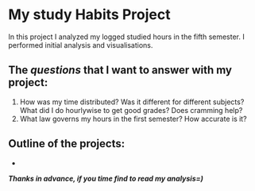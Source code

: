 # My study Habits Project
In this project I analyzed my logged studied hours in the fifth semester. I performed initial analysis and visualisations.

## The ***questions*** that I want to answer with my project:
1) How was my time distributed? Was it different for different subjects? What did I do hourlywise to get good grades? Does cramming help?
2) What law governs my hours in the first semester? How accurate is it?



## Outline of the projects:
* 



***Thanks in advance, if you time find to read my analysis=)***
